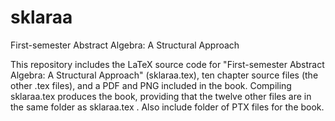 # sklaraa
First-semester Abstract Algebra: A Structural Approach

This repository includes the LaTeX source code for "First-semester
Abstract Algebra: A Structural Approach" (sklaraa.tex), ten chapter
source files (the other .tex files), and a PDF and PNG included in the
book. Compiling sklaraa.tex produces the book, providing that the
twelve other files are in the same folder as sklaraa.tex . Also
include folder of PTX files for the book.
